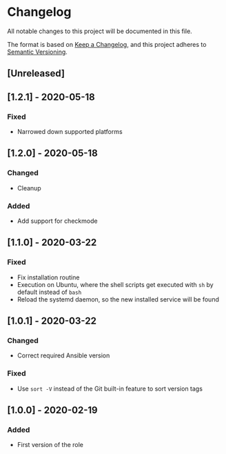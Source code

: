# Changelog
All notable changes to this project will be documented in this file.

The format is based on [Keep a Changelog](https://keepachangelog.com/en/1.0.0/),
and this project adheres to [Semantic Versioning](https://semver.org/spec/v2.0.0.html).

## [Unreleased]

## [1.2.1] - 2020-05-18
### Fixed
- Narrowed down supported platforms

## [1.2.0] - 2020-05-18
### Changed
- Cleanup

### Added
- Add support for checkmode

## [1.1.0] - 2020-03-22
### Fixed
- Fix installation routine
- Execution on Ubuntu, where the shell scripts get executed with `sh` by default instead of `bash`
- Reload the systemd daemon, so the new installed service will be found

## [1.0.1] - 2020-03-22
### Changed
- Correct required Ansible version

### Fixed
- Use `sort -V` instead of the Git built-in feature to sort version tags

## [1.0.0] - 2020-02-19
### Added
- First version of the role
